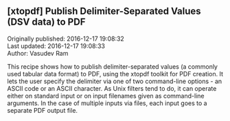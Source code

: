 ## [xtopdf] Publish Delimiter-Separated Values (DSV data) to PDF  
Originally published: 2016-12-17 19:08:32  
Last updated: 2016-12-17 19:08:33  
Author: Vasudev Ram  
  

This recipe shows how to publish delimiter-separated values (a commonly used tabular data format) to PDF, using the xtopdf toolkit for PDF creation. It lets the user specify the delimiter via one of two command-line options - an ASCII code or an ASCII character. As Unix filters tend to do, it can operate either on standard input or on input filenames given as command-line arguments. In the case of multiple inputs via files, each input goes to a separate PDF output file.
